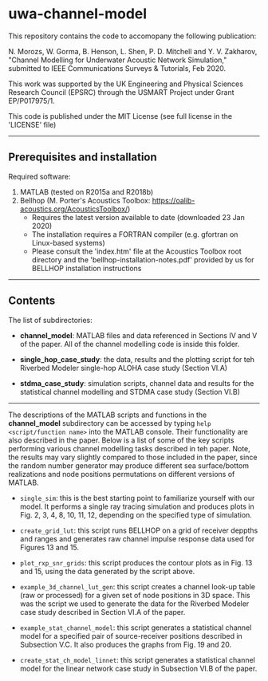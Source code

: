 # uwa-channel-model

This repository contains the code to accomopany the following publication:

N. Morozs, W. Gorma, B. Henson, L. Shen, P. D. Mitchell and Y. V. Zakharov, "Channel Modelling for Underwater Acoustic Network Simulation," submitted to IEEE Communications Surveys & Tutorials, Feb 2020.

This work was supported by the UK Engineering and Physical Sciences Research Council (EPSRC) through the USMART Project under Grant EP/P017975/1.

This code is published under the MIT License (see full license in the 'LICENSE' file)

******************************
## Prerequisites and installation

Required software:

1) MATLAB (tested on R2015a and R2018b)
2) Bellhop (M. Porter's Acoustics Toolbox: https://oalib-acoustics.org/AcousticsToolbox/)
   - Requires the latest version available to date (downloaded 23 Jan 2020) 
   - The installation requires a FORTRAN compiler (e.g. gfortran on Linux-based systems)
   - Please consult the 'index.htm' file at the Acoustics Toolbox root directory and the 'bellhop-installation-notes.pdf' provided by us for BELLHOP installation instructions

********
## Contents

The list of subdirectories:

- __channel_model__: MATLAB files and data referenced in Sections IV and V of the paper. All of the channel modelling code is inside this folder.

- __single_hop_case_study__: the data, results and the plotting script for teh Riverbed Modeler single-hop ALOHA case study (Section VI.A)

- __stdma_case_study__: simulation scripts, channel data and results for the statistical channel modelling and STDMA case study (Section VI.B)

******************

The descriptions of the MATLAB scripts and functions in the __channel_model__ subdirectory can be accessed by typing ``help <script/function name>`` into the MATLAB console. Their functionality are also described in the paper. Below is a list of some of the key scripts performing various channel modelling tasks described in teh paper. Note, the results may vary slightly compared to those included in the paper, since the random number generator may produce different sea surface/bottom realizations and node positions permutations on different versions of MATLAB.

- ``single_sim``: this is the best starting point to familiarize yourself with our model. It performs a single ray tracing simulation and produces plots in Fig. 2, 3, 4, 8, 10, 11, 12, depending on the specified type of simulation.

- ``create_grid_lut``: this script runs BELLHOP on a grid of receiver deppths and ranges and generates raw channel impulse response data used for Figures 13 and 15.

- ``plot_rxp_snr_grids``: this script produces the contour plots as in Fig. 13 and 15, using the data generated by the script above.

- ``example_3d_channel_lut_gen``: this script creates a channel look-up table (raw or processed) for a given set of node positions in 3D space. This was the script we used to generate the data for the Riverbed Modeler case study described in Section VI.A of the paper.

- ``example_stat_channel_model``: this script generates a statistical channel model for a specified pair of source-receiver positions described in Subsection V.C. It also produces the graphs from Fig. 19 and 20.

- ``create_stat_ch_model_linnet``: this script generates a statistical channel model for the linear network case study in Subsection VI.B of the paper.

